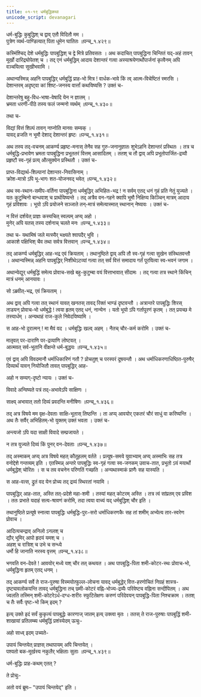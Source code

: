 ```yaml
---
title: ०१-१९ धर्मबुद्धिकथा
unicode_script: devanagari
---
```


धर्म-बुद्धिः कुबुद्धिश् च द्वाव् एतौ विदितौ मम ।  
पुत्रेण व्यर्थ-पाण्डित्यात् पिता धूमेन घातितः ॥पन्च्_१.४२९॥


कस्मिंश्चिद् देशे धर्मबुद्धिः पापबुद्धिश् च द्वे मित्रे प्रतिवसतः । अथ कदाचित् पापबुद्धिना चिन्तितं यद्-अहं तावन् मूर्खो दारिद्र्योपेतश् च । तद् एनं धर्मबुद्धिम् आदाय देशान्तरं गत्वा अस्याश्रयेणार्थोपार्जनां कृत्वैनम् अपि वञ्चयित्वा सुखीभवामि ।	 

अथान्यस्मिन्न् अहनि पापबुद्धिर् धर्मबुद्धिं प्राह-भो मित्र ! वार्धक-भावे किं त्व् आत्म-विचेष्टितं स्मरसि । देशान्तरम् अदृष्ट्वा कां शिष्ट-जनस्य वार्त्तां कथयिष्यसि ? उक्तं च-

देशान्तरेषु बहु-विध-भाषा-वेषादि येन न ज्ञातम् ।	 
भ्रमता धरणी-पीठे तस्य फलं जन्मनो व्यर्थम् ॥पन्च्_१.४३०॥	  

तथा च-

विद्यां वित्तं शिल्पं तावन् नाप्नोति मानवः सम्यक् ।	 
यावद् व्रजति न भूमौ देशाद् देशान्तरं हृष्टः ॥पन्च्_१.४३१॥	 

अथ तस्य तद्-वचनम् आकर्ण्य प्रहृष्ट-मनास् तेनैव सह गुरु-जनानुज्ञातः शुभेऽहनि देशान्तरं प्रस्थितः । तत्र च धर्मबुद्धि-प्रभावेण भ्रमता पापबुद्धिना प्रभूततरं वित्तम् आसादितम् । ततश् च तौ द्वाव् अपि प्रभूतोपार्जित-द्रव्यौ प्रहृष्टौ स्व-गृहं प्रत्य् औत्सुक्येन प्रस्थितौ । उक्तं च-	 

प्राप्त-विद्यार्थ-शिल्पानां देशान्तर-निवासिनाम् ।	 
क्रोश-मात्रो ऽपि भू-भागः शत-योजनवद् भवेत् ॥पन्च्_१.४३२॥	 

अथ स्व-स्थान-समीप-वर्तिना पापबुद्धिना धर्मबुद्धिर् अभिहितः-भद्र ! न सर्वम् एतद् धनं गृहं प्रति नेतुं युज्यते । यतः कुटुम्बिनो बान्धवाश् च प्रार्थयिष्यन्ते । तद् अत्रैव वन-गहने क्वापि भूमौ निक्षिप्य किञ्चिन् मात्रम् आदाय गृहं प्रविशावः । भूयो ऽपि प्रयोजने सञ्जाते तन्-मात्रं समेत्यास्मात् स्थानान् नेष्यावः । उक्तं च-

न वित्तं दर्शयेत् प्राज्ञः कस्यचित् स्वल्पम् अप्य् अहो ।	 
मुनेर् अपि यतस् तस्य दर्शनाच् चलते मनः ॥पन्च्_१.४३३॥	 

तथा च-
यथामिषं जले मत्स्यैर् भक्ष्यते श्वापदैर् भुवि ।	 
आकाशे पक्षिभिश् चैव तथा सर्वत्र वित्तवान् ॥पन्च्_१.४३४॥	 

तद् आकर्ण्य धर्मबुद्धिर् आह-भद्र एवं क्रियताम् । तथानुष्ठिते द्वाव् अपि तौ स्व-गृहं गत्वा सुखेन संस्थितवन्तौ । अथान्यस्मिन्न् अहनि पापबुद्धिर् निशीथेऽटव्यां गत्वा तत् सर्वं वित्तं समादाय गर्तं पूरयित्वा स्व-भवनं जगाम ।	 

अथान्येद्युर् धर्मबुद्धिं समेत्य प्रोवाच-सखे बहु-कुटुम्बा वयं वित्ताभावात् सीदामः । तद् गत्वा तत्र स्थाने किंचिन् मात्रं धनम् आनयावः ।	  

सो ऽब्रवीत्-भद्र, एवं क्रियताम् ।	  

अथ द्वाव् अपि गत्वा तत् स्थानं यावत् खनतस् तावद् रिक्तं भाण्डं दृष्टवन्तौ । अत्रान्तरे पापबुद्धिः शिरस् ताडयन् प्रोवाच-भो धर्मबुद्धे ! त्वया हृतम् एतद् धनं, नान्येन । यतो भूयो ऽपि गर्तापूरणं कृतम् । तत् प्रयच्छ मे तस्यार्धम् । अन्यथाहं राज-कुले निवेदयिष्यामि ।	 

स आह-भो दुरात्मन् ! मा मैवं वद । धर्मबुद्धिः खल्व् अहम् । नैतच् चौर-कर्म करोमि । उक्तं च-

मातृवत् पर-दाराणि पर-द्रव्याणि लोष्टवत् ।	 
आत्मवत् सर्व-भूतानि वीक्षन्ते धर्म-बुद्धयः ॥पन्च्_१.४३५॥	 

एवं द्वाव् अपि विवदमानौ धर्माधिकारिणं गतौ ? प्रोचतुश् च परस्परं दूषयन्तौ । अथ धर्माधिकरणाधिष्ठित-पुरुषैर् दिव्यार्थं यावन् नियोजितौ तावत् पापबुद्धिर् आह-

अहो न सम्यग्-दृष्टो न्यायः । उक्तं च-	 

विवादे अन्विष्यते पत्रं तद्-अभावेऽपि साक्षिणः ।	 

साक्ष्य् अभावात् ततो दिव्यं प्रवदन्ति मनीषिणः ॥पन्च्_१.४३६॥	 

तद् अत्र विषये मम वृक्ष-देवताः साक्षि-भूतास् तिष्ठन्ति । ता अप्य् आवयोर् एकतरं चौरं साधुं वा करिष्यन्ति । अथ तैः सर्वैर् अभिहितम्-भो युक्तम् उक्तं भवता । उक्तं च-	 

अन्त्यजो ऽपि यदा साक्षी विवादे सम्प्रजायते ।

न तत्र युज्यते दिव्यं किं पुनर् वन-देवताः ॥पन्च्_१.४३७॥	 

तद् अस्माकम् अप्य् अत्र विषये महत् कौतूहलम् वर्तते । प्रत्यूष-समये युवाभ्याम् अप्य् अस्माभिः सह तत्र वनोद्देशे गन्तव्यम् इति । एतस्मिन्न् अन्तरे पापबुद्धिः स्व-गृहं गत्वा स्व-जनकम् उवाच-तात, प्रभूतो ऽयं मयार्थो धर्मबुद्धेश् चोरितः । स च तव वचनेन परिणतिं गच्छति । अन्यथास्माकं प्राणैः सह यास्यति ।

स आह-वत्स, द्रुतं वद येन प्रोच्य तद् द्रव्यं स्थिरतां नयामि ।

पापबुद्धिर् आह-तात, अस्ति तत्-प्रदेशे महा-शमी । तस्यां महत् कोटरम् अस्ति । तत्र त्वं सांप्रतम् एव प्रविश । ततः प्रभाते यदाहं सत्य-श्रावणं करोमि, तदा त्वया वाच्यं यद् धर्मबुद्धिश् चौर इति ।	 

तथानुष्ठिते प्रत्यूषे स्नात्वा पापबुद्धिः धर्मबुद्धि-पुरः-सरो धर्माधिकरणकैः सह तां शमीम् अभ्येत्य तार-स्वरेण प्रोवाच ।	 

आदित्यचन्द्राव् अनिलो ऽनलश् च	  
द्यौर् भूमिर् आपो हृदयं यमश् च ।  
अहश् च रात्रिश् च उभे च सन्ध्ये	 
धर्मो हि जानाति नरस्य वृत्तम् ॥पन्च्_१.४३८॥	 

भगवति वन-देवते ! आवयोर् मध्ये यश् चौर तत् कथयत ।
अथ पापबुद्धि-पिता शमी-कोटर-स्थः प्रोवाच-भो, धर्मबुद्धिना हृतम् एतद् धनम् ।	 

तद् आकर्ण्य सर्वे ते राज-पुरुषा विस्मयोत्फुल्ल-लोचना यावद् धर्मबुद्धेर् वित्त-हरणोचितं निग्रहं शास्त्र-दृष्ट्यावलोकयन्ति तावद् धर्मबुद्धिना तच् छमी-कोटरं वह्नि-भोज्य-द्रव्यैः परिवेष्ट्य वह्निना सन्दीपितम् । अथ ज्वलति तस्मिन् शमी-कोटरेऽर्ध-दग्ध-शरीरः स्फुटितेक्षणः करुणं परिदेवयन् पापबुद्धि-पिता निश्चक्राम । ततश् च तैः सर्वैः पृष्टः-भो किम् इदम् ?	 

इत्य् उक्ते इदं सर्वं कुकृत्यं पापबुद्धेः कारणाज् जातम् इत्य् उक्त्वा मृतः । ततस् ते राज-पुरुषाः पापबुद्धिं शमी-शाखायां प्रतिलम्ब्य धर्मबुद्धिं प्रशंस्येदम् ऊचुः-

अहो साध्व् इदम् उच्यते-	 

उपायं चिन्तयेत् प्राज्ञस् तथापायम् अपि चिन्तयेत् ।	 
पश्यतो बक-मूर्खस्य नकुलैर् भक्षिताः सुताः ॥पन्च्_१.४३९॥	 

धर्म-बुद्धिः प्राह-कथम् एतत् ?

ते प्रोचुः-  

<div class="js_include" url="../01-20_kriShNasarpakathA/"  newLevelForH1="3" includeTitle="true"> </div>

अतो वयं ब्रूमः– "उपायं चिन्तयेद्" इति ।  
